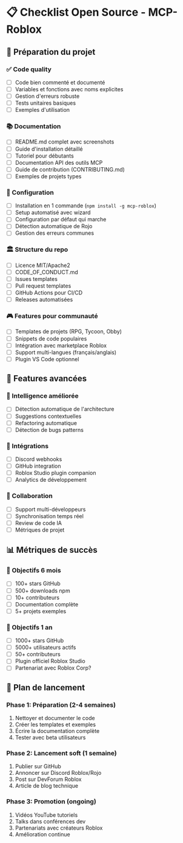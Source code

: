 # 📋 Checklist Open Source - MCP-Roblox

## 🚀 Préparation du projet

### ✅ Code quality
- [ ] Code bien commenté et documenté
- [ ] Variables et fonctions avec noms explicites
- [ ] Gestion d'erreurs robuste
- [ ] Tests unitaires basiques
- [ ] Exemples d'utilisation

### 📚 Documentation
- [ ] README.md complet avec screenshots
- [ ] Guide d'installation détaillé
- [ ] Tutoriel pour débutants
- [ ] Documentation API des outils MCP
- [ ] Guide de contribution (CONTRIBUTING.md)
- [ ] Exemples de projets types

### 🔧 Configuration
- [ ] Installation en 1 commande (`npm install -g mcp-roblox`)
- [ ] Setup automatisé avec wizard
- [ ] Configuration par défaut qui marche
- [ ] Détection automatique de Rojo
- [ ] Gestion des erreurs communes

### 🏛️ Structure du repo
- [ ] Licence MIT/Apache2
- [ ] CODE_OF_CONDUCT.md
- [ ] Issues templates
- [ ] Pull request templates
- [ ] GitHub Actions pour CI/CD
- [ ] Releases automatisées

### 🎮 Features pour communauté
- [ ] Templates de projets (RPG, Tycoon, Obby)
- [ ] Snippets de code populaires
- [ ] Intégration avec marketplace Roblox
- [ ] Support multi-langues (français/anglais)
- [ ] Plugin VS Code optionnel

## 🌟 Features avancées

### 🧠 Intelligence améliorée
- [ ] Détection automatique de l'architecture
- [ ] Suggestions contextuelles
- [ ] Refactoring automatique
- [ ] Détection de bugs patterns

### 🔗 Intégrations
- [ ] Discord webhooks
- [ ] GitHub integration
- [ ] Roblox Studio plugin companion
- [ ] Analytics de développement

### 👥 Collaboration
- [ ] Support multi-développeurs
- [ ] Synchronisation temps réel
- [ ] Review de code IA
- [ ] Métriques de projet

## 📊 Métriques de succès

### 🎯 Objectifs 6 mois
- [ ] 100+ stars GitHub
- [ ] 500+ downloads npm
- [ ] 10+ contributeurs
- [ ] Documentation complète
- [ ] 5+ projets exemples

### 🎯 Objectifs 1 an
- [ ] 1000+ stars GitHub
- [ ] 5000+ utilisateurs actifs
- [ ] 50+ contributeurs
- [ ] Plugin officiel Roblox Studio
- [ ] Partenariat avec Roblox Corp?

## 🚀 Plan de lancement

### Phase 1: Préparation (2-4 semaines)
1. Nettoyer et documenter le code
2. Créer les templates et exemples
3. Écrire la documentation complète
4. Tester avec beta utilisateurs

### Phase 2: Lancement soft (1 semaine)
1. Publier sur GitHub
2. Annoncer sur Discord Roblox/Rojo
3. Post sur DevForum Roblox
4. Article de blog technique

### Phase 3: Promotion (ongoing)
1. Vidéos YouTube tutoriels
2. Talks dans conférences dev
3. Partenariats avec créateurs Roblox
4. Amélioration continue